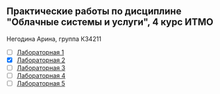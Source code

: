 ## Практические работы по дисциплине "Облачные системы и услуги", 4 курс ИТМО
Негодина Арина, группа К34211

- [ ] [Лабораторная 1](/lab1/README.md)
- [x] [Лабораторная 2](/lab2/README.md)
- [ ] [Лабораторная 3](/lab3/README.md)
- [ ] [Лабораторная 4](/lab4/README.md)
- [ ] [Лабораторная 5](/lab5/README.md)